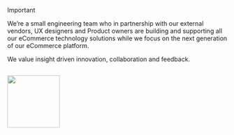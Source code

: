 > [!IMPORTANT]
> We’re a small engineering team who in partnership with our external vendors, UX designers and Product owners are building and supporting all our eCommerce technology solutions while we  focus on the next generation of our eCommerce platform. 
> 
> We value insight driven innovation, collaboration and feedback. 


##
[<img src="https://res.cloudinary.com/teepublic/image/private/s--oxQyZcLK--/t_Resized%20Artwork/c_fit,g_north_west,h_954,w_954/co_ffffff,e_outline:48/co_ffffff,e_outline:inner_fill:48/co_ffffff,e_outline:48/co_ffffff,e_outline:inner_fill:48/co_bbbbbb,e_outline:3:1000/c_mpad,g_center,h_1260,w_1260/b_rgb:eeeeee/c_limit,f_auto,h_630,q_auto:good:420,w_630/v1589446439/production/designs/10139658_0.jpg" width="120" height="120"/>](https://wwwinc.atlassian.net/wiki/spaces/EE/overview?homepageId=3375333606)

